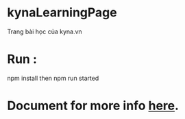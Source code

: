 # kynaLearningPage
 Trang bài học của kyna.vn
 
# Run :
 npm install then npm run started
 
# Document for more info [here](https://github.com/facebookincubator/create-react-app/blob/master/packages/react-scripts/template/README.md).
